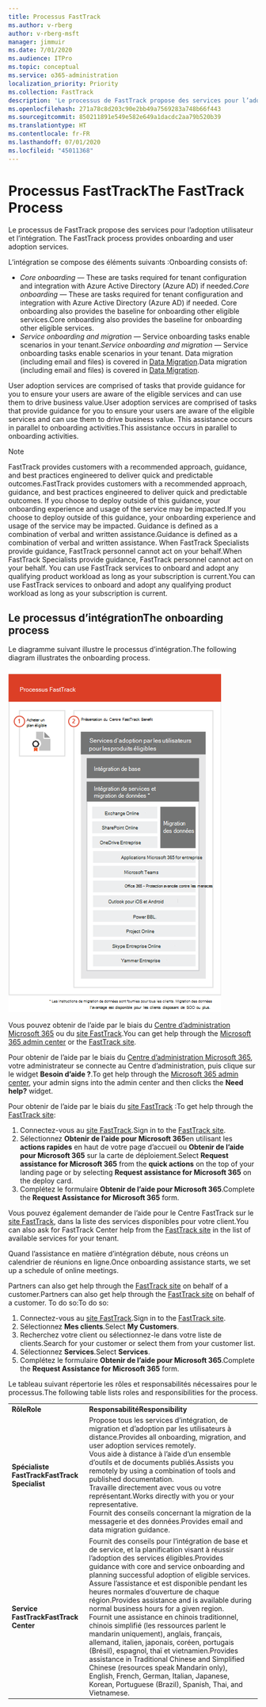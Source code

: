 ```yaml
---
title: Processus FastTrack
ms.author: v-rberg
author: v-rberg-msft
manager: jimmuir
ms.date: 7/01/2020
ms.audience: ITPro
ms.topic: conceptual
ms.service: o365-administration
localization_priority: Priority
ms.collection: FastTrack
description: 'Le processus de FastTrack propose des services pour l’adoption utilisateur et l’intégration. '
ms.openlocfilehash: 271a78c8d203c90e2bb49a7569283a748b66f443
ms.sourcegitcommit: 850211891e549e582e649a1dacdc2aa79b520b39
ms.translationtype: HT
ms.contentlocale: fr-FR
ms.lasthandoff: 07/01/2020
ms.locfileid: "45011368"
---
```

# <a name="the-fasttrack-process"></a><span data-ttu-id="7367c-103">Processus FastTrack</span><span class="sxs-lookup"><span data-stu-id="7367c-103">The FastTrack Process</span></span>

<span data-ttu-id="7367c-104">Le processus de FastTrack propose des services pour l’adoption utilisateur et l’intégration. </span><span class="sxs-lookup"><span data-stu-id="7367c-104">The FastTrack process provides onboarding and user adoption services.</span></span> 
  
<span data-ttu-id="7367c-105">L’intégration se compose des éléments suivants :</span><span class="sxs-lookup"><span data-stu-id="7367c-105">Onboarding consists of:</span></span>
  
- <span data-ttu-id="7367c-106">*Core onboarding* — These are tasks required for tenant configuration and integration with Azure Active Directory (Azure AD) if needed.</span><span class="sxs-lookup"><span data-stu-id="7367c-106">*Core onboarding* — These are tasks required for tenant configuration and integration with Azure Active Directory (Azure AD) if needed.</span></span> <span data-ttu-id="7367c-107">Core onboarding also provides the baseline for onboarding other eligible services.</span><span class="sxs-lookup"><span data-stu-id="7367c-107">Core onboarding also provides the baseline for onboarding other eligible services.</span></span> 
- <span data-ttu-id="7367c-108">*Service onboarding and migration* — Service onboarding tasks enable scenarios in your tenant.</span><span class="sxs-lookup"><span data-stu-id="7367c-108">*Service onboarding and migration* — Service onboarding tasks enable scenarios in your tenant.</span></span> <span data-ttu-id="7367c-109">Data migration (including email and files) is covered in [Data Migration](O365-data-migration.md).</span><span class="sxs-lookup"><span data-stu-id="7367c-109">Data migration (including email and files) is covered in [Data Migration](O365-data-migration.md).</span></span> 
    
<span data-ttu-id="7367c-110">User adoption services are comprised of tasks that provide guidance for you to ensure your users are aware of the eligible services and can use them to drive business value.</span><span class="sxs-lookup"><span data-stu-id="7367c-110">User adoption services are comprised of tasks that provide guidance for you to ensure your users are aware of the eligible services and can use them to drive business value.</span></span> <span data-ttu-id="7367c-111">This assistance occurs in parallel to onboarding activities.</span><span class="sxs-lookup"><span data-stu-id="7367c-111">This assistance occurs in parallel to onboarding activities.</span></span>
  
> [!NOTE]
> <span data-ttu-id="7367c-112">FastTrack provides customers with a recommended approach, guidance, and best practices engineered to deliver quick and predictable outcomes.</span><span class="sxs-lookup"><span data-stu-id="7367c-112">FastTrack provides customers with a recommended approach, guidance, and best practices engineered to deliver quick and predictable outcomes.</span></span> <span data-ttu-id="7367c-113">If you choose to deploy outside of this guidance, your onboarding experience and usage of the service may be impacted.</span><span class="sxs-lookup"><span data-stu-id="7367c-113">If you choose to deploy outside of this guidance, your onboarding experience and usage of the service may be impacted.</span></span> <span data-ttu-id="7367c-114">Guidance is defined as a combination of verbal and written assistance.</span><span class="sxs-lookup"><span data-stu-id="7367c-114">Guidance is defined as a combination of verbal and written assistance.</span></span> <span data-ttu-id="7367c-115">When FastTrack Specialists provide guidance, FastTrack personnel cannot act on your behalf.</span><span class="sxs-lookup"><span data-stu-id="7367c-115">When FastTrack Specialists provide guidance, FastTrack personnel cannot act on your behalf.</span></span> <span data-ttu-id="7367c-116">You can use FastTrack services to onboard and adopt any qualifying product workload as long as your subscription is current.</span><span class="sxs-lookup"><span data-stu-id="7367c-116">You can use FastTrack services to onboard and adopt any qualifying product workload as long as your subscription is current.</span></span> 
  
## <a name="the-onboarding-process"></a><span data-ttu-id="7367c-117">Le processus d’intégration</span><span class="sxs-lookup"><span data-stu-id="7367c-117">The onboarding process</span></span>

<span data-ttu-id="7367c-118">Le diagramme suivant illustre le processus d’intégration.</span><span class="sxs-lookup"><span data-stu-id="7367c-118">The following diagram illustrates the onboarding process.</span></span>
  
![Chronologie pour l’utilisation du service d’intégration](media/o365-onboarding-timeline-m365-apps.png)
  
<span data-ttu-id="7367c-120">Vous pouvez obtenir de l’aide par le biais du [Centre d’administration Microsoft 365](https://go.microsoft.com/fwlink/?linkid=2032704) ou du [site FastTrack](https://go.microsoft.com/fwlink/?linkid=780698).</span><span class="sxs-lookup"><span data-stu-id="7367c-120">You can get help through the [Microsoft 365 admin center](https://go.microsoft.com/fwlink/?linkid=2032704) or the [FastTrack site](https://go.microsoft.com/fwlink/?linkid=780698).</span></span> 

<span data-ttu-id="7367c-121">Pour obtenir de l’aide par le biais du [Centre d’administration Microsoft 365](https://go.microsoft.com/fwlink/?linkid=2032704), votre administrateur se connecte au Centre d’administration, puis clique sur le widget **Besoin d’aide ?**.</span><span class="sxs-lookup"><span data-stu-id="7367c-121">To get help through the [Microsoft 365 admin center](https://go.microsoft.com/fwlink/?linkid=2032704), your admin signs into the admin center and then clicks the **Need help?** widget.</span></span> 

<span data-ttu-id="7367c-122">Pour obtenir de l’aide par le biais du [site FastTrack](https://go.microsoft.com/fwlink/?linkid=780698) :</span><span class="sxs-lookup"><span data-stu-id="7367c-122">To get help through the [FastTrack site](https://go.microsoft.com/fwlink/?linkid=780698):</span></span> 
1.    <span data-ttu-id="7367c-123">Connectez-vous au [site FastTrack](https://go.microsoft.com/fwlink/?linkid=780698).</span><span class="sxs-lookup"><span data-stu-id="7367c-123">Sign in to the [FastTrack site](https://go.microsoft.com/fwlink/?linkid=780698).</span></span> 
2.    <span data-ttu-id="7367c-124">Sélectionnez **Obtenir de l’aide pour Microsoft 365**en utilisant les **actions rapides** en haut de votre page d’accueil ou **Obtenir de l’aide pour Microsoft 365** sur la carte de déploiement.</span><span class="sxs-lookup"><span data-stu-id="7367c-124">Select **Request assistance for Microsoft 365** from the **quick actions** on the top of your landing page or by selecting **Request assistance for Microsoft 365** on the deploy card.</span></span>
3.    <span data-ttu-id="7367c-125">Complétez le formulaire **Obtenir de l’aide pour Microsoft 365**.</span><span class="sxs-lookup"><span data-stu-id="7367c-125">Complete the **Request Assistance for Microsoft 365** form.</span></span> 
  
 <span data-ttu-id="7367c-126">Vous pouvez également demander de l’aide pour le Centre FastTrack sur le [site FastTrack](https://go.microsoft.com/fwlink/?linkid=780698), dans la liste des services disponibles pour votre client.</span><span class="sxs-lookup"><span data-stu-id="7367c-126">You can also ask for FastTrack Center help from the [FastTrack site](https://go.microsoft.com/fwlink/?linkid=780698) in the list of available services for your tenant.</span></span> 
    
 <span data-ttu-id="7367c-127">Quand l’assistance en matière d’intégration débute, nous créons un calendrier de réunions en ligne.</span><span class="sxs-lookup"><span data-stu-id="7367c-127">Once onboarding assistance starts, we set up a schedule of online meetings.</span></span>
    
<span data-ttu-id="7367c-128">Partners can also get help through the [FastTrack site](https://go.microsoft.com/fwlink/?linkid=780698) on behalf of a customer.</span><span class="sxs-lookup"><span data-stu-id="7367c-128">Partners can also get help through the [FastTrack site](https://go.microsoft.com/fwlink/?linkid=780698) on behalf of a customer.</span></span> <span data-ttu-id="7367c-129">To do so:</span><span class="sxs-lookup"><span data-stu-id="7367c-129">To do so:</span></span>
1.    <span data-ttu-id="7367c-130">Connectez-vous au [site FastTrack](https://go.microsoft.com/fwlink/?linkid=780698).</span><span class="sxs-lookup"><span data-stu-id="7367c-130">Sign in to the [FastTrack site](https://go.microsoft.com/fwlink/?linkid=780698).</span></span> 
2.    <span data-ttu-id="7367c-131">Sélectionnez **Mes clients**.</span><span class="sxs-lookup"><span data-stu-id="7367c-131">Select **My Customers**.</span></span>
3.    <span data-ttu-id="7367c-132">Recherchez votre client ou sélectionnez-le dans votre liste de clients.</span><span class="sxs-lookup"><span data-stu-id="7367c-132">Search for your customer or select them from your customer list.</span></span>
4.    <span data-ttu-id="7367c-133">Sélectionnez **Services**.</span><span class="sxs-lookup"><span data-stu-id="7367c-133">Select **Services**.</span></span>
5.    <span data-ttu-id="7367c-134">Complétez le formulaire **Obtenir de l’aide pour Microsoft 365**.</span><span class="sxs-lookup"><span data-stu-id="7367c-134">Complete the **Request Assistance for Microsoft 365** form.</span></span> 

<span data-ttu-id="7367c-135">Le tableau suivant répertorie les rôles et responsabilités nécessaires pour le processus.</span><span class="sxs-lookup"><span data-stu-id="7367c-135">The following table lists roles and responsibilities for the process.</span></span>
    
|||
|:-----|:-----|
|<span data-ttu-id="7367c-136">**Rôle**</span><span class="sxs-lookup"><span data-stu-id="7367c-136">**Role**</span></span> <br/> |<span data-ttu-id="7367c-137">**Responsabilité**</span><span class="sxs-lookup"><span data-stu-id="7367c-137">**Responsibility**</span></span> <br/> |
|<span data-ttu-id="7367c-138">**Spécialiste FastTrack**</span><span class="sxs-lookup"><span data-stu-id="7367c-138">**FastTrack Specialist**</span></span> <br/> |<span data-ttu-id="7367c-139">Propose tous les services d’intégration, de migration et d’adoption par les utilisateurs à distance.</span><span class="sxs-lookup"><span data-stu-id="7367c-139">Provides all onboarding, migration, and user adoption services remotely.</span></span>  <br/> <span data-ttu-id="7367c-140">Vous aide à distance à l’aide d’un ensemble d’outils et de documents publiés.</span><span class="sxs-lookup"><span data-stu-id="7367c-140">Assists you remotely by using a combination of tools and published documentation.</span></span> <br/> <span data-ttu-id="7367c-141">Travaille directement avec vous ou votre représentant.</span><span class="sxs-lookup"><span data-stu-id="7367c-141">Works directly with you or your representative.</span></span> <br/> <span data-ttu-id="7367c-142">Fournit des conseils concernant la migration de la messagerie et des données.</span><span class="sxs-lookup"><span data-stu-id="7367c-142">Provides email and data migration guidance.</span></span>|
|<span data-ttu-id="7367c-143">**Service FastTrack**</span><span class="sxs-lookup"><span data-stu-id="7367c-143">**FastTrack Center**</span></span>  <br/> |<span data-ttu-id="7367c-144">Fournit des conseils pour l’intégration de base et de service, et la planification visant à réussir l’adoption des services éligibles.</span><span class="sxs-lookup"><span data-stu-id="7367c-144">Provides guidance with core and service onboarding and planning successful adoption of eligible services.</span></span>  <br/> <span data-ttu-id="7367c-145">Assure l’assistance et est disponible pendant les heures normales d’ouverture de chaque région.</span><span class="sxs-lookup"><span data-stu-id="7367c-145">Provides assistance and is available during normal business hours for a given region.</span></span> <br/> <span data-ttu-id="7367c-146">Fournit une assistance en chinois traditionnel, chinois simplifié (les ressources parlent le mandarin uniquement), anglais, français, allemand, italien, japonais, coréen, portugais (Brésil), espagnol, thaï et vietnamien.</span><span class="sxs-lookup"><span data-stu-id="7367c-146">Provides assistance in Traditional Chinese and Simplified Chinese (resources speak Mandarin only), English, French, German, Italian, Japanese, Korean, Portuguese (Brazil), Spanish, Thai, and Vietnamese.</span></span>|
